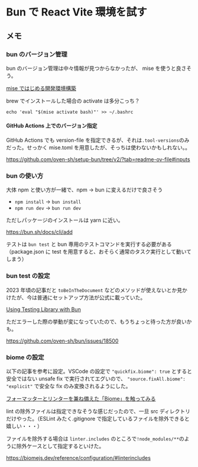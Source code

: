 # Bun で React Vite 環境を試す

## メモ

### bun のバージョン管理

bun のバージョン管理は中々情報が見つからなかったが、 mise を使うと良さそう。

[mise ではじめる開発環境構築](https://zenn.dev/takamura/articles/dev-started-with-mise)

brew でインストールした場合の activate は多分こっち？

`echo 'eval "$(mise activate bash)"' >> ~/.bashrc`

#### GitHub Actions 上でのバージョン指定

GitHub Actions でも version-file を指定できるが、それは`.tool-versions`のみだった。せっかく mise.toml を用意したが、そっちは使わないかもしれない。。

https://github.com/oven-sh/setup-bun/tree/v2/?tab=readme-ov-file#inputs

### bun の使い方

大体 npm と使い方が一緒で、npm → bun に変えるだけで良さそう

- `npm install` → `bun install`
- `npm run dev` → `bun run dev`

ただしパッケージのインストールは yarn に近い。

https://bun.sh/docs/cli/add

テストは `bun test` と bun 専用のテストコマンドを実行する必要がある（package.json に test を用意すると、おそらく通常のタスク実行として動いてしまう）

### bun test の設定

2023 年頃の記事だと `toBeInTheDocument` などのメソッドが使えないとか見かけたが、今は普通にセットアップ方法が公式に載っていた。

[Using Testing Library with Bun](https://bun.sh/guides/test/testing-library)

ただエラーした際の挙動が変になっていたので、もうちょっと待った方が良いかも。

https://github.com/oven-sh/bun/issues/18500

### biome の設定

以下の記事を参考に設定。VSCode の設定で `"quickfix.biome": true` とすると安全ではない unsafe fix で実行されてエグいので、 `"source.fixAll.biome": "explicit"` で安全な fix のみ変換されるようにした。

[フォーマッターとリンターを兼ね備えた「Biome」を触ってみる](https://zenn.dev/ako/articles/b8a686843f6b83)

lint の除外ファイルは指定できなそうな感じだったので、一旦 src ディレクトリだけやった。（ESLint みたく.gitignore で指定しているファイルを除外できると嬉しい・・・）

ファイルを除外する場合は `linter.includes` のところで`!node_modules/**`のように除外ケースとして指定するといけた。

https://biomejs.dev/reference/configuration/#linterincludes
